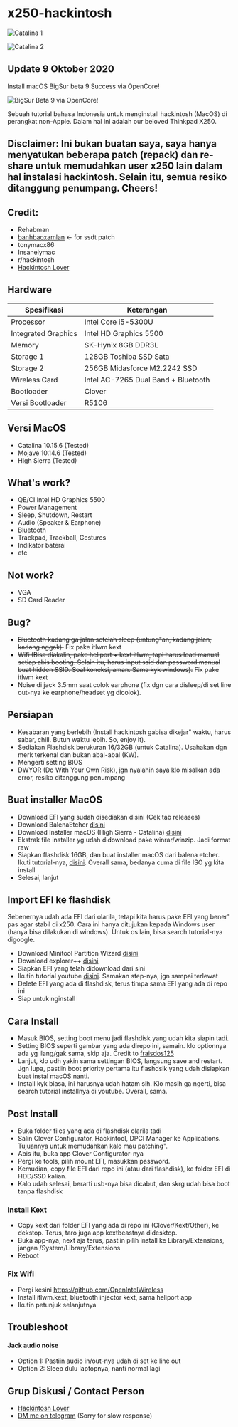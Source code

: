 # x250-hackintosh

![Catalina 1](https://user-images.githubusercontent.com/59009223/93708288-289c0580-fb5f-11ea-875d-f49e47d31389.png)

![Catalina 2](https://user-images.githubusercontent.com/59009223/93708299-36ea2180-fb5f-11ea-86d6-8d3067f8540b.png)

## Update 9 Oktober 2020

Install macOS BigSur beta 9 Success via OpenCore!

![BigSur Beta 9 via OpenCore!](https://user-images.githubusercontent.com/59009223/95609787-80a49880-0a89-11eb-89f7-1cae45f74a5a.png)

Sebuah tutorial bahasa Indonesia untuk menginstall hackintosh (MacOS) di perangkat non-Apple. Dalam hal ini adalah our beloved Thinkpad X250.

## Disclaimer: Ini bukan buatan saya, saya hanya menyatukan beberapa patch (repack) dan re-share untuk memudahkan user x250 lain dalam hal instalasi hackintosh. Selain itu, semua resiko ditanggung penumpang. Cheers!

## Credit:
- Rehabman
- [banhbaoxamlan](https://github.com/banhbaoxamlan) <- for ssdt patch
- tonymacx86
- Insanelymac
- r/hackintosh
- [Hackintosh Lover](https://t.me/HackintoshLover)

## Hardware

Spesifikasi | Keterangan
----------- | -----------
Processor | Intel Core i5-5300U
Integrated Graphics | Intel HD Graphics 5500
Memory | SK-Hynix 8GB DDR3L
Storage 1 | 128GB Toshiba SSD Sata
Storage 2 | 256GB Midasforce M2.2242 SSD
Wireless Card | Intel AC-7265 Dual Band + Bluetooth
Bootloader | Clover
Versi Bootloader | R5106

## Versi MacOS
- Catalina 10.15.6 (Tested)
- Mojave 10.14.6 (Tested)
- High Sierra (Tested)

## What's work?
- QE/CI Intel HD Graphics 5500
- Power Management
- Sleep, Shutdown, Restart
- Audio (Speaker & Earphone)
- Bluetooth
- Trackpad, Trackball, Gestures
- Indikator baterai
- etc

## Not work?
- VGA
- SD Card Reader

## Bug?
- ~~Bluetooth kadang ga jalan setelah sleep (untung"an, kadang jalan, kadang nggak).~~ Fix pake itlwm kext
- ~~Wifi (Bisa diakalin, pake heliport + kext itlwm, tapi harus load manual setiap abis booting. Selain itu, harus input ssid dan password manual buat hidden SSID. Soal koneksi, aman. Sama kyk windows).~~ Fix pake itlwm kext
- Noise di jack 3.5mm saat colok earphone (fix dgn cara disleep/di set line out-nya ke earphone/headset yg dicolok).

## Persiapan
- Kesabaran yang berlebih (Install hackintosh gabisa dikejar" waktu, harus sabar, chill. Butuh waktu lebih. So, enjoy it).
- Sediakan Flashdisk berukuran 16/32GB (untuk Catalina). Usahakan dgn merk terkenal dan bukan abal-abal (KW).
- Mengerti setting BIOS
- DWYOR (Do With Your Own Risk), jgn nyalahin saya klo misalkan ada error, resiko ditanggung penumpang

## Buat installer MacOS
- Download EFI yang sudah disediakan disini (Cek tab releases)
- Download BalenaEtcher [disini](https://www.balena.io/etcher/)
- Download Installer macOS (High Sierra - Catalina) [disini](https://www.olarila.com/topic/6278-new-vanilla-olarila-images/)
- Ekstrak file installer yg udah didownload pake winrar/winzip. Jadi format raw
- Siapkan flashdisk 16GB, dan buat installer macOS dari balena etcher. Ikuti tutorial-nya, [disini](https://www.antonwibowo.com/cara-buat-usb-bootable-linux-balena-etcher/). Overall sama, bedanya cuma di file ISO yg kita install
- Selesai, lanjut

## Import EFI ke flashdisk
Sebenernya udah ada EFI dari olarila, tetapi kita harus pake EFI yang bener" pas agar stabil di x250. Cara ini hanya ditujukan kepada Windows user (hanya bisa dilakukan di windows). Untuk os lain, bisa search tutorial-nya digoogle.
- Download Minitool Partition Wizard [disini](https://www.partitionwizard.com/free-partition-manager.html)
- Download explorer++ [disini](https://explorerplusplus.com/)
- Siapkan EFI yang telah didownload dari sini
- Ikutin tutorial youtube [disini](https://www.youtube.com/watch?v=zx6HKkWequI). Samakan step-nya, jgn sampai terlewat
- Delete EFI yang ada di flashdisk, terus timpa sama EFI yang ada di repo ini
- Siap untuk nginstall

## Cara Install
- Masuk BIOS, setting boot menu jadi flashdisk yang udah kita siapin tadi.
- Setting BIOS seperti gambar yang ada direpo ini, samain. klo optionnya ada yg ilang/gak sama, skip aja. Credit to [fraisdos125](https://www.tonymacx86.com/members/fraisdos125.250869/)
- Lanjut, klo udh yakin sama settingan BIOS, langsung save and restart. Jgn lupa, pastiin boot priority pertama itu flashdsik yang udah disiapkan buat instal macOS nanti.
- Install kyk biasa, ini harusnya udah hatam sih. Klo masih ga ngerti, bisa search tutorial installnya di youtube. Overall, sama.

## Post Install
- Buka folder files yang ada di flashdisk olarila tadi
- Salin Clover Configurator, Hackintool, DPCI Manager ke Applications. Tujuannya untuk memudahkan kalo mau patching".
- Abis itu, buka app Clover Configurator-nya
- Pergi ke tools, pilih mount EFI, masukkan password.
- Kemudian, copy file EFI dari repo ini (atau dari flashdisk), ke folder EFI di HDD/SSD kalian.
- Kalo udah selesai, berarti usb-nya bisa dicabut, dan skrg udah bisa boot tanpa flashdisk

### Install Kext
- Copy kext dari folder EFI yang ada di repo ini (Clover/Kext/Other), ke dekstop. Terus, taro juga app kextbeastnya didesktop.
- Buka app-nya, next aja terus, pastiin pilih install ke Library/Extensions, jangan /System/Library/Extensions
- Reboot

### Fix Wifi
- Pergi kesini https://github.com/OpenIntelWireless
- Install itlwm.kext, bluetooth injector kext, sama heliport app
- Ikutin petunjuk selanjutnya

## Troubleshoot

#### Jack audio noise
- Option 1: Pastiin audio in/out-nya udah di set ke line out
- Option 2: Sleep dulu laptopnya, nanti normal lagi

## Grup Diskusi / Contact Person
- [Hackintosh Lover](https://t.me/HackintoshLover)
- [DM me on telegram](https://t.me/exxncss) (Sorry for slow response)



